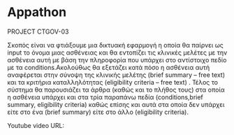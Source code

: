 # Appathon

PROJECT CTGOV-03

Σκοπός είναι να φτιάξουμε μια δικτυακή εφαρμογή η οποία θα παίρνει ως input το όνομα μιας ασθένειας και θα εντοπίζει τις κλινικές μελέτες με την ασθένεια αυτή με βάση την πληροφορία που υπάρχει στο αντίστοιχο πεδίο με τα conditions.Ακολούθως θα εξετάζει κατά πόσο η ασθένεια αυτή αναφέρεται στην σύνοψη της κλινικής μελέτης (brief summary – free text) και τα κριτήρια καταλληλότητας (eligibility criteria – free text) . Τέλος το σύστημα θα παρουσιάζει τα άρθρα (καθώς και το πλήθος τους) στα οποία η ασθένεια υπάρχει και στα τρία παραπάνω πεδία (conditions,brief summary, eligibility criteria) καθώς επίσης και αυτά στα οποία δεν υπάρχει είτε στο ένα (brief summary) είτε στο άλλο (eligibility criteria).

Youtube video URL:

